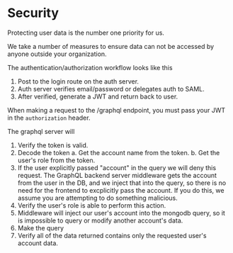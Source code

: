 # Security

Protecting user data is the number one priority for us.

We take a number of measures to ensure data can not be accessed by anyone outside your organization.

The authentication/authorization workflow looks like this

1. Post to the login route on the auth server.
2. Auth server verifies email/password or delegates auth to SAML.
3. After verified, generate a JWT and return back to user.

When making a request to the /graphql endpoint, you must pass your JWT in the `authorization` header.

The graphql server will

1. Verify the token is valid.
2. Decode the token
   a. Get the account name from the token.
   b. Get the user's role from the token.
3. If the user explicitly passed "account" in the query we will deny this request. The GraphQL backend server middleware gets the account from the user in the DB, and we inject that into the query, so there is no need for the frontend to excplicitly pass the account. If you do this, we assume you are attempting to do something malicious.
4. Verify the user's role is able to perform this action.
5. Middleware will inject our user's account into the mongodb query, so it is impossible to query or modify another account's data.
6. Make the query
7. Verify all of the data returned contains only the requested user's account data.
